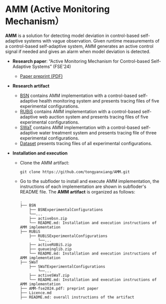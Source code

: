 # AMM (Active Monitoring Mechanism）

**AMM** is a solution for detecting model deviation in control-based self-adaptive systems with vague observation. Given runtime measurements of a control-based self-adaptive system, AMM generates an active control signal if needed and gives an alarm when model deviation is detected.

* **Research paper**: “Active Monitoring Mechanism for Control-based Self-Adaptive Systems” (FSE'24)
    * [Paper preprint (PDF)](https://github.com/tongyanxiang/AMM/tree/main/AMM-fse2024.pdf)
	
* **Research artifact**
	* [BSN](https://github.com/tongyanxiang/AMM/tree/main/BSN) contains AMM implementation with a control-based self-adaptive health monitoring system and presents tracing files of five experimental configurations.
    * [RUBiS](https://github.com/tongyanxiang/AMM/tree/main/RUBiS) contains AMM implementation with a control-based self-adaptive web auction system and presents tracing files of five experimental configurations.
	* [SWaT](https://github.com/tongyanxiang/AMM/tree/main/SWaT) contains AMM implementation with a control-based self-adaptive water treatment system and presents tracing file of three experimental configurations.
    * [Dataset](https://drive.google.com/drive/folders/1NwNFJ8foMmrPa-Q07GTOMBx7YDD221v1?usp=drive_link) presents tracing files of all experimental configurations.

* **Installation and execution**
	* Clone the AMM artifact:
		```
		git clone https://github.com/tongyanxiang/AMM.git
		```
	  
	* Go to the subfloder to install and execute AMM implementation, the instructions of each implementation are shown in subfloder's README file. The **AMM artifact** is organized as follows:
		```
		.
		├── BSN
			├── BSNExperimentalConfigurations
			└──...
			├── activebsn.zip
			└── README.md: Installation and execution instructions of AMM implementation
		├── RUBiS
			├── RUBiSExperimentalConfigurations
				└──...
			├── activeRUBiS.zip	
			├── queueinglib.zip	
			└── README.md: Installation and execution instructions of AMM implementation 
		├── SWaT
			├── SWaTExperimentalConfigurations
				└──...
			├── activeSWaT.zip
			└── README.md: Installation and execution instructions of AMM implementation
		├── AMM-fse2024.pdf: preprint paper
		├── Licence.md
		├── README.md: overall instructions of the artifact
		```